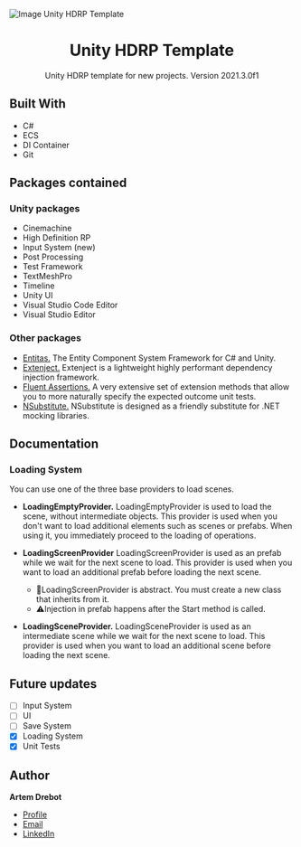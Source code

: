 ![Image Unity HDRP Template](https://github.com/DrebotArtem/ResourcesForGitHub/blob/main/Unity%20HDRP%20Template/UnityHDRPTemplateHeader.jpg)

<h1 align="center">Unity HDRP Template</h1>
<p align="center">Unity HDRP template for new projects. Version 2021.3.0f1</p>

## Built With
- C#
- ECS
- DI Container
- Git

## Packages contained
### Unity packages
- Cinemachine
- High Definition RP
- Input System (new)
- Post Processing
- Test Framework
- TextMeshPro
- Timeline
- Unity UI
- Visual Studio Code Editor
- Visual Studio Editor
### Other packages
- [Entitas.](https://github.com/sschmid/Entitas-CSharp#download-entitas) The Entity Component System Framework for C# and Unity.
- [Extenject.](https://github.com/Mathijs-Bakker/Extenject) Extenject is a lightweight highly performant dependency injection framework.
- [Fluent Assertions.](https://github.com/BoundfoxStudios/fluentassertions-unity) A very extensive set of extension methods that allow you to more naturally specify the expected outcome unit tests.
- [NSubstitute.](https://github.com/Thundernerd/Unity3D-NSubstitute) NSubstitute is designed as a friendly substitute for .NET mocking libraries.

## Documentation
### Loading System
You can use one of the three base providers to load scenes.
+ **LoadingEmptyProvider.** LoadingEmptyProvider is used to load the scene, without intermediate objects. This provider is used when you don't want to load additional elements such as scenes or prefabs. When using it, you immediately proceed to the loading of operations.
+ **LoadingScreenProvider** LoadingScreenProvider is used as an prefab while we wait for the next scene to load. This provider is used when you want to load an additional prefab before loading the next scene.

    + 📃LoadingScreenProvider is abstract. You must create a new class that inherits from it.
    + ⚠Injection in prefab happens after the Start method is called.
+ **LoadingSceneProvider.** LoadingSceneProvider is used as an intermediate scene while we wait for the next scene to load.  This provider is used when you want to load an additional scene before loading the next scene.

## Future updates
- [ ] Input System
- [ ] UI
- [ ] Save System
- [x] Loading System
- [x] Unit Tests

## Author
**Artem Drebot**

- [Profile](https://github.com/DrebotArtem "Artem Drebot")
- [Email](mailto:drebotgs@gmail.com?subject=Hi% "Hi!")
- [LinkedIn](https://linkedin.com/in/drebot-artem "Hire me!")

